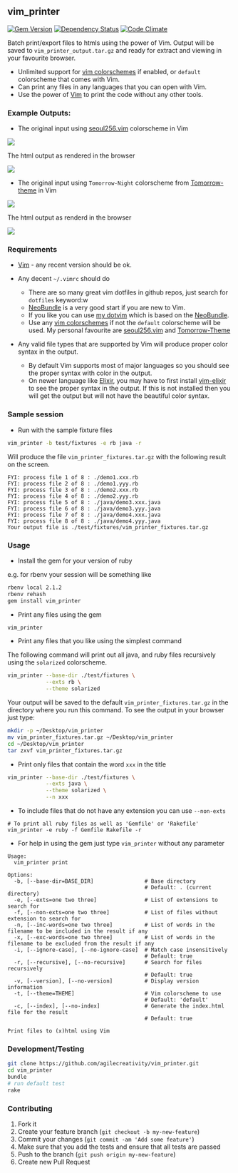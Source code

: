 ## vim_printer

[![Gem Version](https://badge.fury.io/rb/vim_printer.svg)][gem]
[![Dependency Status](https://gemnasium.com/agilecreativity/vim_printer.png)][gemnasium]
[![Code Climate](https://codeclimate.com/github/agilecreativity/vim_printer.png)][codeclimate]

[gem]: http://badge.fury.io/rb/vim_printer
[gemnasium]: https://gemnasium.com/agilecreativity/vim_printer
[codeclimate]: https://codeclimate.com/github/agilecreativity/vim_printer

Batch print/export files to htmls using the power of Vim. Output will be saved to `vim_printer_output.tar.gz` and ready for
extract and viewing in your favourite browser.

- Unlimited support for [vim colorschemes][] if enabled, or `default` colorscheme that comes with Vim.
- Can print any files in any languages that you can open with Vim.
- Use the power of [Vim][] to print the code without any other tools.

### Example Outputs:

- The original input using [seoul256.vim][] colorscheme in Vim

![](https://github.com/agilecreativity/vim_printer/raw/master/01-seoul256-input.png)

The html output as rendered in the browser

![](https://github.com/agilecreativity/vim_printer/raw/master/01-seoul256-output.png)

- The original input using `Tomorrow-Night` colorscheme from [Tomorrow-theme][] in Vim

![](https://github.com/agilecreativity/vim_printer/raw/master/02-Tomorrow-Night-input.png)

The html output as renderd in the browser

![](https://github.com/agilecreativity/vim_printer/raw/master/02-Tomorrow-Night-output.png)

### Requirements

- [Vim][] - any recent version should be ok.

- Any decent `~/.vimrc` should do

  * There are so many great vim dotfiles in github repos, just search for `dotfiles` keyword:w
  * [NeoBundle][] is a very good start if you are new to Vim.
  * If you like you can use [my dotvim][] which is based on the [NeoBundle][].
  * Use any [vim colorschemes][] if not the `default` colorscheme will be used.
    My personal favourite are [seoul256.vim][] and [Tomorrow-Theme][]

- Any valid file types that are supported by Vim will produce proper color syntax in the output.
  * By default Vim supports most of major languages so you should see the proper syntax with color in the output.
  * On newer language like [Elixir][], you may have to first install [vim-elixir][] to see the proper syntax in the output.
    If this is not installed then you will get the output but will not have the beautiful color syntax.

### Sample session

- Run with the sample fixture files

```sh
vim_printer -b test/fixtures -e rb java -r
```

Will produce the file `vim_printer_fixtures.tar.gz` with the following result on the screen.

```
FYI: process file 1 of 8 : ./demo1.xxx.rb
FYI: process file 2 of 8 : ./demo1.yyy.rb
FYI: process file 3 of 8 : ./demo2.xxx.rb
FYI: process file 4 of 8 : ./demo2.yyy.rb
FYI: process file 5 of 8 : ./java/demo3.xxx.java
FYI: process file 6 of 8 : ./java/demo3.yyy.java
FYI: process file 7 of 8 : ./java/demo4.xxx.java
FYI: process file 8 of 8 : ./java/demo4.yyy.java
Your output file is ./test/fixtures/vim_printer_fixtures.tar.gz
```

### Usage

- Install the gem for your version of ruby

e.g. for rbenv your session will be something like

```sh
rbenv local 2.1.2
rbenv rehash
gem install vim_printer
```

- Print any files using the gem

```sh
vim_printer
```

- Print any files that you like using the simplest command

The following command will print out all java, and ruby files recursively
using the `solarized` colorscheme.

```sh
vim_printer --base-dir ./test/fixtures \
            --exts rb \
            --theme solarized
```

Your output will be saved to the default `vim_printer_fixtures.tar.gz` in the directory where you run this command.
To see the output in your browser just type:

```sh
mkdir -p ~/Desktop/vim_printer
mv vim_printer_fixtures.tar.gz ~/Desktop/vim_printer
cd ~/Desktop/vim_printer
tar zxvf vim_printer_fixtures.tar.gz
```

- Print only files that contain the word `xxx` in the title

```sh
vim_printer --base-dir ./test/fixtures \
            --exts java \
            --theme solarized \
            --n xxx
```

- To include files that do not have any extension you can use `--non-exts`

```shell
# To print all ruby files as well as 'Gemfile' or 'Rakefile'
vim_printer -e ruby -f Gemfile Rakefile -r
```

- For help in using the gem just type `vim_printer` without any parameter

```
Usage:
  vim_printer print

Options:
  -b, [--base-dir=BASE_DIR]                # Base directory
                                           # Default: . (current directory)
  -e, [--exts=one two three]               # List of extensions to search for
  -f, [--non-exts=one two three]           # List of files without extension to search for
  -n, [--inc-words=one two three]          # List of words in the filename to be included in the result if any
  -x, [--exc-words=one two three]          # List of words in the filename to be excluded from the result if any
  -i, [--ignore-case], [--no-ignore-case]  # Match case insensitively
                                           # Default: true
  -r, [--recursive], [--no-recursive]      # Search for files recursively
                                           # Default: true
  -v, [--version], [--no-version]          # Display version information
  -t, [--theme=THEME]                      # Vim colorscheme to use
                                           # Default: 'default'
  -c, [--index], [--no-index]              # Generate the index.html file for the result
                                           # Default: true

Print files to (x)html using Vim
```

### Development/Testing

```sh
git clone https://github.com/agilecreativity/vim_printer.git
cd vim_printer
bundle
# run default test
rake
```

### Contributing

1. Fork it
2. Create your feature branch (`git checkout -b my-new-feature`)
3. Commit your changes (`git commit -am 'Add some feature'`)
4. Make sure that you add the tests and ensure that all tests are passed
5. Push to the branch (`git push origin my-new-feature`)
6. Create new Pull Request

[NeoBundle]: https://github.com/Shougo/neobundle.vim
[Vim]: https://www.vim.org
[my dotvim]: https://github.com/agilecreativity/dotvim
[Elixir]: http://elixir-lang.org
[vim-elixir]: https://github.com/elixir-lang/vim-elixir
[vim colorschemes]: https://github.com/flazz/vim-colorschemes/tree/master/colors
[seoul256.vim]: https://github.com/junegunn/seoul256.vim
[Tomorrow-theme]: https://github.com/ChrisKempson/Tomorrow-Theme

